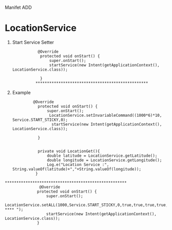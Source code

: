 Manifet ADD
 <service
 android:name="com.example.servicelocation.LocationService"
 android:exported="true" />

# LocationService
 1) Start Service  Setter 

  
  
                   @Override
                    protected void onStart() {
                        super.onStart();
                        startService(new Intent(getApplicationContext(), LocationService.class));

                    }
                  *************************************************
  2) Example 
  
                  @Override
                    protected void onStart() {
                        super.onStart();
                         LocationService.setInvariableCommand((1000*6)*10, Service.START_STICKY,0);
                          startService(new Intent(getApplicationContext(), LocationService.class));

                    }


                    private void LocationGet(){
                        double latitude = LocationService.getLatitude();
                        double longitude = LocationService.getLongitude();
                        Log.e("Location Service :", String.valueOf(latitude)+","+String.valueOf(longitude));
                   } 
    *****************************************************
                   @Override
                  protected void onStart() {
                      super.onStart();
                      LocationService.setALL(1000,Service.START_STICKY,0,true,true,true,true," **** ");
                      startService(new Intent(getApplicationContext(), LocationService.class));
                  }
